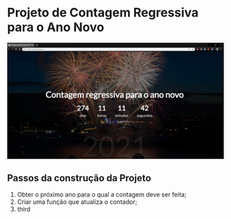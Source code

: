 # Projeto de Contagem Regressiva para o Ano Novo

![Tela da API](img/tela.png)

## Passos da construção da Projeto

1. Obter o próximo ano para o qual a contagem deve ser feita;
2. Criar uma função que atualiza o contador;
3. third


